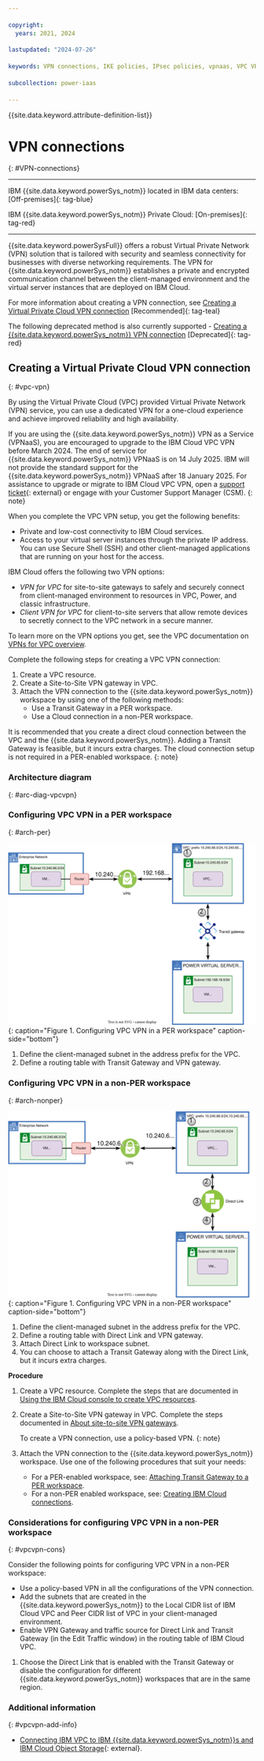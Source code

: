 ```yaml
---

copyright:
  years: 2021, 2024

lastupdated: "2024-07-26"

keywords: VPN connections, IKE policies, IPsec policies, vpnaas, VPC VPN, VPN as a service

subcollection: power-iaas

---
```


{{site.data.keyword.attribute-definition-list}}

# VPN connections
{: #VPN-connections}

---

IBM {{site.data.keyword.powerSys_notm}} located in IBM data centers: [Off-premises]{: tag-blue}

IBM {{site.data.keyword.powerSys_notm}} Private Cloud: [On-premises]{: tag-red}

---

{{site.data.keyword.powerSysFull}} offers a robust Virtual Private Network (VPN) solution that is tailored with security and seamless connectivity for businesses with diverse networking requirements. The VPN for {{site.data.keyword.powerSys_notm}} establishes a private and encrypted communication channel between the client-managed environment and the virtual server instances that are deployed on IBM Cloud.

For more information about creating a VPN connection, see [Creating a Virtual Private Cloud VPN connection](/docs/power-iaas?topic=power-iaas-VPN-connections#vpc-vpn) [Recommended]{: tag-teal}

The following deprecated method is also currently supported - [Creating a {{site.data.keyword.powerSys_notm}} VPN connection](/docs/power-iaas?topic=power-iaas-VPN-connections-deprecated) [Deprecated]{: tag-red}

## Creating a Virtual Private Cloud VPN connection
{: #vpc-vpn}

By using the Virtual Private Cloud (VPC) provided Virtual Private Network (VPN) service, you can use a dedicated VPN for a one-cloud experience and achieve improved reliability and high availability.

If you are using the {{site.data.keyword.powerSys_notm}} VPN as a Service (VPNaaS), you are encouraged to upgrade to the IBM Cloud VPC VPN before March 2024. The end of service for {{site.data.keyword.powerSys_notm}} VPNaaS is on 14 July 2025. IBM will not provide the standard support for the {{site.data.keyword.powerSys_notm}} VPNaaS after 18 January 2025. For assistance to upgrade or migrate to IBM Cloud VPC VPN, open a [support ticket](https://www.ibm.com/cloud/support){: external} or engage with your Customer Support Manager (CSM).
{: note}



When you complete the VPC VPN setup, you get the following benefits:
-	Private and low-cost connectivity to IBM Cloud services.
-	Access to your virtual server instances through the private IP address. You can use Secure Shell (SSH) and other client-managed applications that are running on your host for the access.

IBM Cloud offers the following two VPN options:
* _VPN for VPC_ for site-to-site gateways to safely and securely connect from client-managed environment to resources in VPC, Power, and classic infrastructure.
* _Client VPN for VPC_ for client-to-site servers that allow remote devices to secretly connect to the VPC network in a secure manner.

To learn more on the VPN options you get, see the VPC documentation on [VPNs for VPC overview](/docs/vpc?topic=vpc-vpn-overview).

Complete the following steps for creating a VPC VPN connection:
1.	Create a VPC resource.
2.	Create a Site-to-Site VPN gateway in VPC.
3.	Attach the VPN connection to the {{site.data.keyword.powerSys_notm}} workspace by using one of the following methods:
     -	Use a Transit Gateway in a PER workspace.
     -	Use a Cloud connection in a non-PER workspace.

It is recommended that you create a direct cloud connection between the VPC and the {{site.data.keyword.powerSys_notm}}. Adding a Transit Gateway is feasible, but it incurs extra charges. The cloud connection setup is not required in a PER-enabled workspace.
{: note}

### Architecture diagram
{: #arc-diag-vpcvpn}

### Configuring VPC VPN in a PER workspace
{: #arch-per}

![VPC VPN in PER architecture diagram](./images/vpc_vpn_per.svg "Configuring VPC VPN in a PER workspace"){: caption="Figure 1. Configuring VPC VPN in a PER workspace" caption-side="bottom"}

1. Define the client-managed subnet in the address prefix for the VPC.
2. Define a routing table with Transit Gateway and VPN gateway.

### Configuring VPC VPN in a non-PER workspace
{: #arch-nonper}

![VPC VPN in non-PER architecture diagram](./images/vpc_vpn_legacy.svg "Configuring VPC VPN in a non-PER workspace"){: caption="Figure 1. Configuring VPC VPN in a non-PER workspace" caption-side="bottom"}

1. Define the client-managed subnet in the address prefix for the VPC.
2. Define a routing table with Direct Link and VPN gateway.
3. Attach Direct Link to workspace subnet.
4. You can choose to attach a Transit Gateway along with the Direct Link, but it incurs extra charges.

**Procedure**

1. Create a VPC resource. Complete the steps that are documented in [Using the IBM Cloud console to create VPC resources](/docs/vpc?topic=vpc-creating-a-vpc-using-the-ibm-cloud-console).

2. Create a Site-to-Site VPN gateway in VPC. Complete the steps documented in [About site-to-site VPN gateways](/docs/vpc?topic=vpc-using-vpn).

     To create a VPN connection, use a policy-based VPN.
     {: note}

3. Attach the VPN connection to the {{site.data.keyword.powerSys_notm}} workspace. Use one of the following procedures that suit your needs:
   - For a PER-enabled workspace, see: [Attaching Transit Gateway to a PER workspace](/docs/power-iaas?topic=power-iaas-per#migrate-per).
   - For a non-PER enabled workspace, see: [Creating IBM Cloud connections](/docs/power-iaas?topic=power-iaas-cloud-connections).

### Considerations for configuring VPC VPN in a non-PER workspace
{: #vpcvpn-cons}

Consider the following points for configuring VPC VPN in a non-PER workspace:

* Use a policy-based VPN in all the configurations of the VPN connection. 
* Add the subnets that are created in the {{site.data.keyword.powerSys_notm}} to the Local CIDR list of IBM Cloud VPC and Peer CIDR list of VPC in your client-managed environment. 
* Enable VPN Gateway and traffic source for Direct Link and Transit Gateway (in the Edit Traffic window) in the routing table of IBM Cloud VPC.
1. Choose the Direct Link that is enabled with the Transit Gateway or disable the configuration for different {{site.data.keyword.powerSys_notm}} workspaces that are in the same region.


### Additional information
{: #vpcvpn-add-info}

- [Connecting IBM VPC to IBM {{site.data.keyword.powerSys_notm}}s and IBM Cloud Object Storage](https://www.ibm.com/blog/connecting-ibm-vpc-to-ibm-power-virtual-servers-and-ibm-cloud-object-storage/){: external}.
